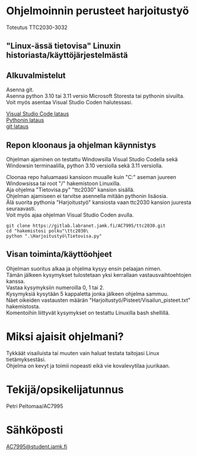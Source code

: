 # Ohjelmoinnin perusteet harjoitustyö

Toteutus TTC2030-3032

## "Linux-ässä tietovisa" Linuxin historiasta/käyttöjärjestelmästä

## Alkuvalmistelut

Asenna git.<br />
Asenna python 3.10 tai 3.11 versio Microsoft Storesta tai pythonin sivuilta.<br />
Voit myös asentaa Visual Studio Coden halutessasi.<br />

[Visual Studio Code lataus](https://code.visualstudio.com/)<br />
[Pythonin lataus](https://www.python.org/downloads/)<br />
[git lataus](https://git-scm.com/)

## Repon kloonaus ja ohjelman käynnistys

Ohjelman ajaminen on testattu Windowsilla Visual Studio Codella sekä Windowsin terminaalilla, python 3.10 versiolla sekä 3.11 versiolla.

Cloonaa repo haluamaasi kansioon muualle kuin "C:" aseman juureen Windowsissa tai root "/" hakemistoon Linuxilla.<br />
Aja ohjelma "Tietovisa.py" "ttc2030" kansion sisällä.<br />
Ohjelman ajamiseen ei tarvitse asennella mitään pythonin lisäosia.<br />
Älä suorita pythonia "Harjoitustyö" kansiosta vaan ttc2030 kansion juuresta seuraavasti.<br />
Voit myös ajaa ohjelman Visual Studio Coden avulla.<br />


```
git clone https://gitlab.labranet.jamk.fi/AC7995/ttc2030.git
cd "hakemistosi polku"\ttc2030\
python ".\Harjoitustyö\Tietovisa.py"
```

## Visan toiminta/käyttöohjeet

Ohjelman suoritus alkaa ja ohjelma kysyy ensin pelaajan nimen.<br />
Tämän jälkeen kysymykset tulostetaan yksi kerrallaan vastausvaihtoehtojen kanssa.<br />
Vastaa kysymyksiin numeroilla 0, 1 tai 2.<br />
Kysymyksiä kysytään 5 kappaletta jonka jälkeen ohjelma sammuu.<br />
Näet oikeiden vastausten määrän "Harjoitustyö/Pisteet/Visailun_pisteet.txt" hakemistosta.<br />
Komentoihin liittyvät kysymykset on testattu Linuxilla bash shellillä.

# Miksi ajaisit ohjelmani?

Tykkäät visailuista tai muuten vain haluat testata taitojasi Linux tietämyksestäsi.<br />
Ohjelma on kevyt ja toimii nopeasti eikä vie kovalevytilaa juurikaan.<br />

# Tekijä/opsikelijatunnus

Petri Peltomaa/AC7995

# Sähköposti

AC7995@student.jamk.fi
